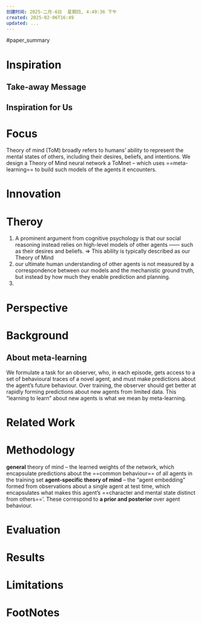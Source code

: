 ```yaml
---
创建时间: 2025-二月-6日  星期四, 4:49:36 下午
created: 2025-02-06T16:49
updated: ...
---
```

#paper_summary 

# Inspiration
## Take-away Message
## Inspiration for Us
# Focus
Theory of mind (ToM) broadly refers to humans’ ability to represent the mental states of others, including their desires, beliefs, and intentions. 
We design a Theory of Mind neural network a ToMnet – which uses ==meta-learning== to build such models of the agents it encounters.

# Innovation
# Theroy
1. A prominent argument from cognitive psychology is that our social reasoning instead relies on high-level models of other agents —— such as their desires and beliefs. $\Longrightarrow$ This ability is typically described as our Theory of Mind
2. our ultimate human understanding of other agents is not measured by a correspondence between our models and the mechanistic ground truth, but instead by how much they enable prediction and planning.
3. 
# Perspective
# Background
## About meta-learning
We formulate a task for an observer, who, in each episode, gets access to a set of behavioural traces of a novel agent, and must make predictions about the agent’s future behaviour. Over training, the observer should get better at rapidly forming predictions about new agents from limited data. This “learning to learn” about new agents is what we mean by meta-learning.

# Related Work
# Methodology
**general** theory of mind – the learned weights of the network, which encapsulate predictions about the ==common behaviour== of all agents in the training set
**agent-specific theory of mind** – the “agent embedding” formed from observations about a single agent at test time, which encapsulates what makes this agent’s ==character and mental state distinct from others==’. 
These correspond to **a prior and posterior** over agent behaviour.



# Evaluation
# Results
# Limitations
# FootNotes
